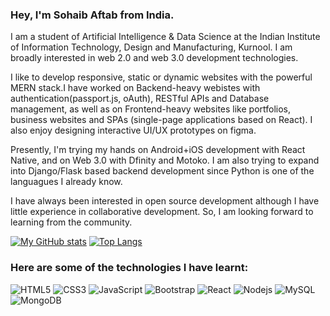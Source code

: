### Hey, I'm Sohaib Aftab from India.

I am a student of Artificial Intelligence & Data Science at the Indian Institute of Information Technology, Design
and Manufacturing, Kurnool. I am broadly interested in web 2.0 and web 3.0 development technologies. 

I like to develop responsive, static or dynamic websites with the powerful MERN stack.I have worked on Backend-heavy webistes with authentication(passport.js, oAuth), RESTful APIs and Database management, as well as on Frontend-heavy websites like portfolios, business websites and SPAs (single-page applications based on React). I also enjoy designing interactive UI/UX prototypes on figma.

Presently, I'm trying my hands on Android+iOS development with React Native, and on Web 3.0 with Dfinity and Motoko. I am also trying to expand into Django/Flask based backend development since Python is one of the languagues I already know.

I have always been interested in open source development although I have little experience in collaborative development. So, I am looking forward to learning from the community.

[![My GitHub stats](https://github-readme-stats.vercel.app/api?username=hattysohaib&show_icons=true&theme=transparent)](https://github.com/anuraghazra/github-readme-stats)
[![Top Langs](https://github-readme-stats.vercel.app/api/top-langs/?username=hattysohaib&layout=compact&theme=transparent)](https://github.com/anuraghazra/github-readme-stats)

### Here are some of the technologies I have learnt:
![HTML5](https://img.shields.io/badge/-HTML5-000000?style=flat&logo=html5&logoColor=ffffff&labelColor=E34F26)
![CSS3](https://img.shields.io/badge/-CSS3-000000?style=flat&logo=css3&logoColor=ffffff&labelColor=1572B6) 
![JavaScript](https://img.shields.io/badge/-JavaScript-000000?style=flat&logo=javascript)
![Bootstrap](https://img.shields.io/badge/-Bootstrap-000000?style=flat&logo=bootstrap&logoColor=ffffff&labelColor=563D7C)
![React](https://img.shields.io/badge/-React-000000?style=flat&logo=react)
![Nodejs](https://img.shields.io/badge/-Nodejs-000000?style=flat&logo=Node.js)
![MySQL](https://img.shields.io/badge/-MySQL-000000?style=flat&logo=mysql&labelColor=ffffff)
![MongoDB](https://img.shields.io/badge/-MongoDB-000000?style=flat&logo=mongodb&labelColor=ffffff)
